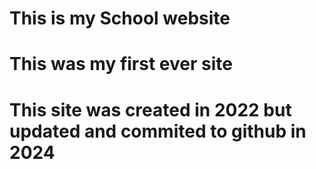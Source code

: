 # This is my School website

# This was my first ever site

# This site was created in 2022 but updated and commited to github in 2024
